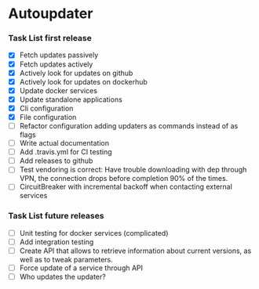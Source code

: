 # Autoupdater

### Task List first release
- [x] Fetch updates passively
- [x] Fetch updates actively 
- [x] Actively look for updates on github
- [x] Actively look for updates on dockerhub 
- [x] Update docker services
- [x] Update standalone applications
- [x] Cli configuration
- [x] File configuration
- [ ] Refactor configuration adding updaters as commands instead of as flags
- [ ] Write actual documentation
- [ ] Add .travis.yml for CI testing
- [ ] Add releases to github
- [ ] Test vendoring is correct: Have trouble downloading with dep through VPN, the connection drops before completion 90% of the times.
- [ ] CircuitBreaker with incremental backoff when contacting external services

### Task List future releases
- [ ] Unit testing for docker services (complicated)
- [ ] Add integration testing
- [ ] Create API that allows to retrieve information about current versions, as well as to tweak parameters.
- [ ] Force update of a service through API
- [ ] Who updates the updater?